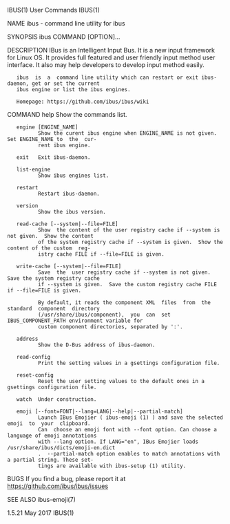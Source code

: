 IBUS(1)                                      User Commands                                     IBUS(1)

NAME
       ibus - command line utility for ibus

SYNOPSIS
       ibus COMMAND [OPTION]...

DESCRIPTION
       IBus  is  an  Intelligent Input Bus. It is a new input framework for Linux OS. It provides full
       featured and user friendly input method user interface.  It also may help developers to develop
       input method easily.

       ibus  is  a  command line utility which can restart or exit ibus-daemon, get or set the current
       ibus engine or list the ibus engines.

       Homepage: https://github.com/ibus/ibus/wiki

COMMAND
       help   Show the commands list.

       engine [ENGINE_NAME]
              Show the curent ibus engine when ENGINE_NAME is not given. Set ENGINE_NAME to  the  cur‐
              rent ibus engine.

       exit   Exit ibus-daemon.

       list-engine
              Show ibus engines list.

       restart
              Restart ibus-daemon.

       version
              Show the ibus version.

       read-cache [--system|--file=FILE]
              Show  the content of the user registry cache if --system is not given.  Show the content
              of the system registry cache if --system is given.  Show the content of the custom  reg‐
              istry cache FILE if --file=FILE is given.

       write-cache [--system|--file=FILE]
              Save  the  user registry cache if --system is not given.  Save the system registry cache
              if --system is given.  Save the custom registry cache FILE if --file=FILE is given.

              By default, it reads the component XML  files  from  the  standard  component  directory
              (/usr/share/ibus/component),  you  can  set IBUS_COMPONENT_PATH environment variable for
              custom component directories, separated by ':'.

       address
              Show the D-Bus address of ibus-daemon.

       read-config
              Print the setting values in a gsettings configuration file.

       reset-config
              Reset the user setting values to the default ones in a gsettings configuration file.

       watch  Under construction.

       emoji [--font=FONT|--lang=LANG|--help|--partial-match]
              Launch IBus Emojier ( ibus-emoji (1) ) and save the selected emoji  to  your  clipboard.
              Can  choose an emoji font with --font option. Can choose a language of emoji annotations
              with --lang option. If LANG="en", IBus Emojier loads /usr/share/ibus/dicts/emoji-en.dict
              .  --partial-match option enables to match annotations with a partial string. These set‐
              tings are available with ibus-setup (1) utility.

BUGS
       If you find a bug, please report it at https://github.com/ibus/ibus/issues

SEE ALSO
       ibus-emoji(7)

1.5.21                                         May 2017                                        IBUS(1)

